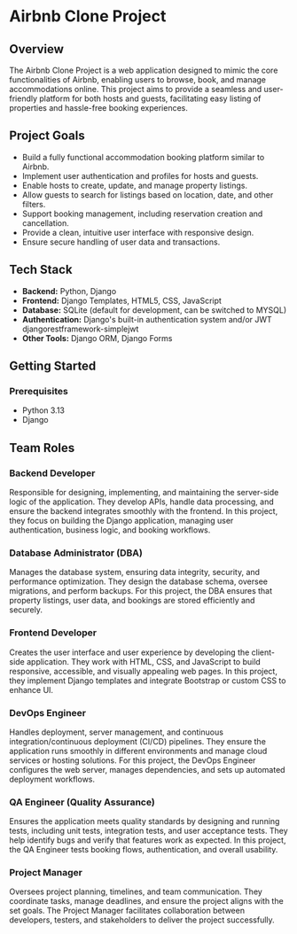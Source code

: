 # Airbnb Clone Project

## Overview
The Airbnb Clone Project is a web application designed to mimic the core functionalities of Airbnb, enabling users to browse, book, and manage accommodations online. This project aims to provide a seamless and user-friendly platform for both hosts and guests, facilitating easy listing of properties and hassle-free booking experiences.

## Project Goals
- Build a fully functional accommodation booking platform similar to Airbnb.
- Implement user authentication and profiles for hosts and guests.
- Enable hosts to create, update, and manage property listings.
- Allow guests to search for listings based on location, date, and other filters.
- Support booking management, including reservation creation and cancellation.
- Provide a clean, intuitive user interface with responsive design.
- Ensure secure handling of user data and transactions.

## Tech Stack
- **Backend:** Python, Django  
- **Frontend:** Django Templates, HTML5, CSS, JavaScript  
- **Database:** SQLite (default for development, can be switched to MYSQL)  
- **Authentication:** Django's built-in authentication system  and/or JWT djangorestframework-simplejwt
- **Other Tools:** Django ORM, Django Forms 

## Getting Started

### Prerequisites
- Python 3.13 
- Django 

## Team Roles

### Backend Developer
Responsible for designing, implementing, and maintaining the server-side logic of the application. They develop APIs, handle data processing, and ensure the backend integrates smoothly with the frontend. In this project, they focus on building the Django application, managing user authentication, business logic, and booking workflows.

### Database Administrator (DBA)
Manages the database system, ensuring data integrity, security, and performance optimization. They design the database schema, oversee migrations, and perform backups. For this project, the DBA ensures that property listings, user data, and bookings are stored efficiently and securely.

### Frontend Developer
Creates the user interface and user experience by developing the client-side application. They work with HTML, CSS, and JavaScript to build responsive, accessible, and visually appealing web pages. In this project, they implement Django templates and integrate Bootstrap or custom CSS to enhance UI.

### DevOps Engineer
Handles deployment, server management, and continuous integration/continuous deployment (CI/CD) pipelines. They ensure the application runs smoothly in different environments and manage cloud services or hosting solutions. For this project, the DevOps Engineer configures the web server, manages dependencies, and sets up automated deployment workflows.

### QA Engineer (Quality Assurance)
Ensures the application meets quality standards by designing and running tests, including unit tests, integration tests, and user acceptance tests. They help identify bugs and verify that features work as expected. In this project, the QA Engineer tests booking flows, authentication, and overall usability.

### Project Manager
Oversees project planning, timelines, and team communication. They coordinate tasks, manage deadlines, and ensure the project aligns with the set goals. The Project Manager facilitates collaboration between developers, testers, and stakeholders to deliver the project successfully.
